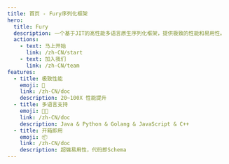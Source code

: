 ```yaml
---
title: 首页 - Fury序列化框架
hero:
  title: Fury
  description: 一个基于JIT的高性能多语言原生序列化框架，提供极致的性能和易用性。
  actions:
    - text: 马上开始
      link: /zh-CN/start
    - text: 加入我们
      link: /zh-CN/team
features:
  - title: 极致性能
    emoji: 🚀
    link: /zh-CN/doc
    description: 20~100X 性能提升
  - title: 多语言支持
    emoji: 🧑‍💻
    link: /zh-CN/doc
    description: Java & Python & Golang & JavaScript & C++
  - title: 开箱即用
    emoji: 📦
    link: /zh-CN/doc
    description: 超强易用性，代码即Schema
---
```

